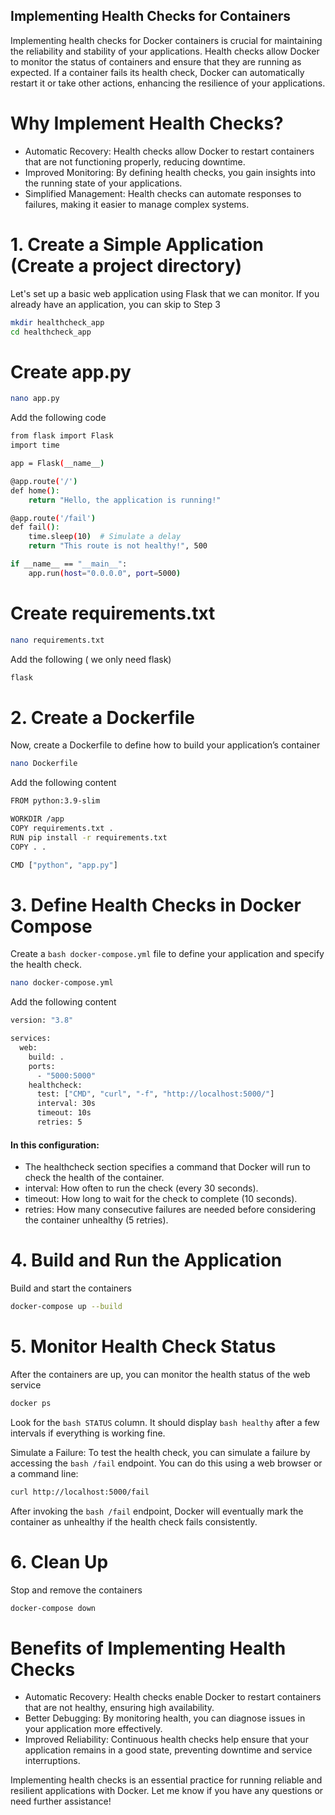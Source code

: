 ## Implementing Health Checks for Containers
Implementing health checks for Docker containers is crucial for maintaining the reliability and stability of your applications. Health checks allow Docker to monitor the status of containers and ensure that they are running as expected. If a container fails its health check, Docker can automatically restart it or take other actions, enhancing the resilience of your applications.


# Why Implement Health Checks?
- Automatic Recovery: Health checks allow Docker to restart containers that are not functioning properly, reducing downtime.
- Improved Monitoring: By defining health checks, you gain insights into the running state of your applications.
- Simplified Management: Health checks can automate responses to failures, making it easier to manage complex systems.



# 1. Create a Simple Application (Create a project directory)

Let's set up a basic web application using Flask that we can monitor. If you already have an application, you can skip to Step 3
```bash 
mkdir healthcheck_app
cd healthcheck_app
```

# Create app.py

```bash 
nano app.py
```
Add the following code
```bash 
from flask import Flask
import time

app = Flask(__name__)

@app.route('/')
def home():
    return "Hello, the application is running!"

@app.route('/fail')
def fail():
    time.sleep(10)  # Simulate a delay
    return "This route is not healthy!", 500

if __name__ == "__main__":
    app.run(host="0.0.0.0", port=5000)
```


#  Create requirements.txt
```bash 
nano requirements.txt
```
Add the following ( we only need flask)
```bash 
flask
```


# 2. Create a Dockerfile

Now, create a Dockerfile to define how to build your application’s container
```bash 
nano Dockerfile
```

Add the following content
```bash 
FROM python:3.9-slim

WORKDIR /app
COPY requirements.txt .
RUN pip install -r requirements.txt
COPY . .

CMD ["python", "app.py"]
```


# 3. Define Health Checks in Docker Compose

Create a ```bash docker-compose.yml``` file to define your application and specify the health check.
```bash 
nano docker-compose.yml
```

Add the following content
```bash
version: "3.8"

services:
  web:
    build: .
    ports:
      - "5000:5000"
    healthcheck:
      test: ["CMD", "curl", "-f", "http://localhost:5000/"]
      interval: 30s
      timeout: 10s
      retries: 5
```
#### In this configuration:

- The healthcheck section specifies a command that Docker will run to check the health of the container.
- interval: How often to run the check (every 30 seconds).
- timeout: How long to wait for the check to complete (10 seconds).
- retries: How many consecutive failures are needed before considering the container unhealthy (5 retries).


# 4. Build and Run the Application

Build and start the containers
```bash 
docker-compose up --build
```


# 5. Monitor Health Check Status
After the containers are up, you can monitor the health status of the web service
```bash 
docker ps
```
Look for the ```bash STATUS``` column. It should display ```bash healthy``` after a few intervals if everything is working fine.

Simulate a Failure: To test the health check, you can simulate a failure by accessing the ```bash /fail``` endpoint. You can do this using a web browser or a command line:
```bash 
curl http://localhost:5000/fail
```
After invoking the ```bash /fail``` endpoint, Docker will eventually mark the container as unhealthy if the health check fails consistently.



# 6. Clean Up
Stop and remove the containers
```bash 
docker-compose down
```



# Benefits of Implementing Health Checks
- Automatic Recovery: Health checks enable Docker to restart containers that are not healthy, ensuring high availability.
- Better Debugging: By monitoring health, you can diagnose issues in your application more effectively.
- Improved Reliability: Continuous health checks help ensure that your application remains in a good state, preventing downtime and service interruptions.


Implementing health checks is an essential practice for running reliable and resilient applications with Docker. Let me know if you have any questions or need further assistance!

